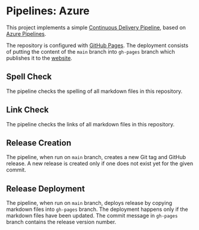 # Pipelines: Azure

This project implements a simple [Continuous Delivery
Pipeline](https://en.wikipedia.org/wiki/Continuous_delivery), based on [Azure
Pipelines](https://azure.microsoft.com/en-us/services/devops/pipelines/).

The repository is configured with [GitHub Pages](https://pages.github.com/).
The deployment consists of putting the content of the `main` branch into
`gh-pages` branch which publishes it to the [website](https://slawekzachcial.github.io/pipelines-azure/).

## Spell Check

The pipeline checks the spelling of all markdown files in this repository.

## Link Check

The pipeline checks the links of all markdown files in this repository.

## Release Creation

The pipeline, when run on `main` branch, creates a new Git tag and GitHub
release. A new release is created only if one does not exist yet for the given
commit.

## Release Deployment

The pipeline, when run on `main` branch, deploys release by copying markdown
files into `gh-pages` branch. The deployment happens only if the markdown files
have been updated. The commit message in `gh-pages` branch contains the release
version number.

